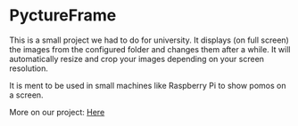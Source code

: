 # PyctureFrame

This is a small project we had to do for university. It displays (on full screen) the images from the configured folder and changes them after a while.
It will automatically resize and crop your images depending on your screen resolution.

It is ment to be used in small machines like Raspberry Pi to show pomos on a screen.

More on our project: [Here](https://blog.tsarev.co.uk/the-pyctureframe-project/)
